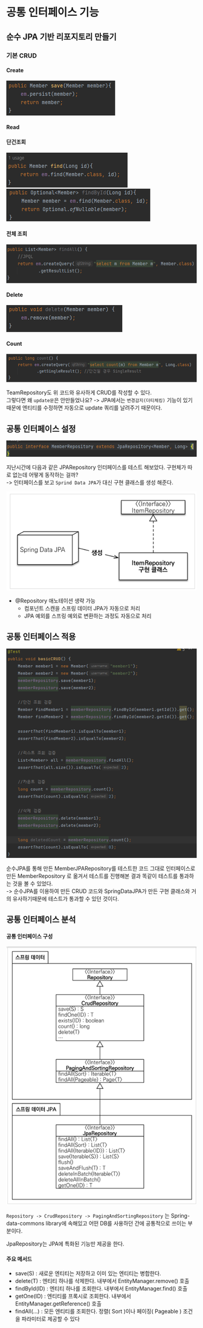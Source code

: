 # 공통 인터페이스 기능

## 순수 JPA 기반 리포지토리 만들기

### 기본 CRUD
#### Create
![img.png](src/img.png)
#### Read
#### 단건조회
![img_1.png](src/img_1.png)
![img_2.png](src/img_2.png)
#### 전체 조회
![img_3.png](src/img_3.png)
#### Delete
![img_4.png](src/img_4.png)

#### Count
![img_5.png](src/img_5.png)


TeamRepository도 위 코드와 유사하게 CRUD를 작성할 수 있다.  
그렇다면 왜 `update문`은 안만들었나요? -> JPA에서는 `변경감지(더티체킹)` 기능이 있기때문에 엔티티를 수정하면 자동으로 update 쿼리를 날려주기 때문이다.


## 공통 인터페이스 설정
![img_7.png](src/img_7.png)

지난시간에 다음과 같은 JPARepository 인터페이스를 테스트 해보았다. 구현체가 따로 없는데 어떻게 동작하는 걸까?  
-> 인터페이스를 보고 `Sprind Data JPA`가 대신 구현 클래스를 생성 해준다.

![img_6.png](src/img_6.png)

+ @Repository 애노테이션 생략 가능
  + 컴포넌트 스캔을 스프링 데이터 JPA가 자동으로 처리
  + JPA 예외를 스프링 예외로 변환하는 과정도 자동으로 처리 


## 공통 인터페이스 적용
![img_8.png](src/img_8.png)

순수JPA를 통해 만든 MemberJPARepository를 테스트한 코드 그대로 인터페이스로 만든 MemberRepository 로 옮겨서
테스트를 진행해본 결과 똑같이 테스트를 통과하는 것을 볼 수 있었다.   
-> 순수JPA를 이용하여 만든 CRUD 코드와 SpringDataJPA가 만든 구현 클래스와 거의 유사하기때문에 테스트가 통과할 수 있던 것이다.   

## 공통 인터페이스 분석

#### 공통 인터페이스 구성
![img_9.png](src/img_9.png)

`Repository -> CrudRepository -> PagingAndSortingRepository` 는 Spring-data-commons library에 속해있고 어떤 DB를 사용하던 간에 공통적으로 쓰이는 부분이다.  

JpaRepository는 JPA에 특화된 기능만 제공을 한다.

#### 주요 메서드
+ save(S) : 새로운 엔티티는 저장하고 이미 있는 엔티티는 병합한다.
+ delete(T) : 엔티티 하나를 삭제한다. 내부에서 EntityManager.remove() 호출
+ findById(ID) : 엔티티 하나를 조회한다. 내부에서 EntityManager.find() 호출
+ getOne(ID) : 엔티티를 프록시로 조회한다. 내부에서 EntityManager.getReference() 호출
+ findAll(…) : 모든 엔티티를 조회한다. 정렬( Sort )이나 페이징( Pageable ) 조건을 파라미터로 제공할
수 있다